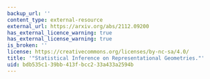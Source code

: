 ```yaml
---
backup_url: ''
content_type: external-resource
external_url: https://arxiv.org/abs/2112.09200
has_external_licence_warning: true
has_external_license_warning: true
is_broken: ''
license: https://creativecommons.org/licenses/by-nc-sa/4.0/
title: '"Statistical Inference on Representational Geometries."'
uid: bdb535c1-39bb-413f-bcc2-33a433a2594b
---
```

